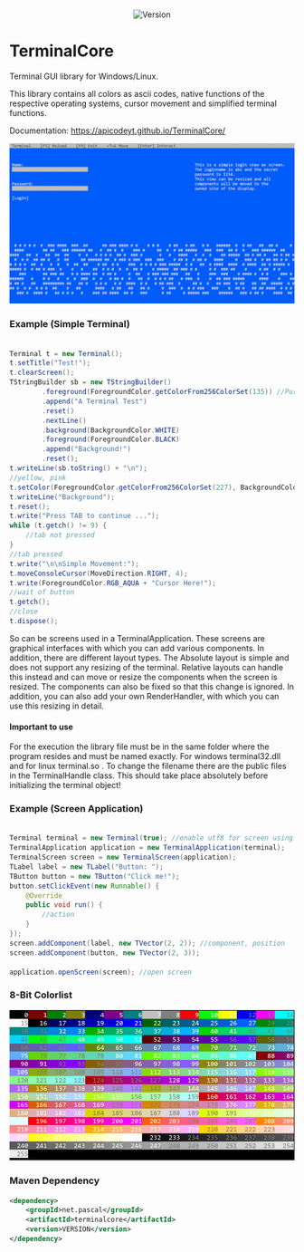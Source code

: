 <div align="center">
<br/>
  <p>
    <img src="https://img.shields.io/static/v1?label=Version&message=Alpha-0.2.2&color=12c970&logoColor=white" alt="Version" />
	<br>
	</p>
  </p>
</div>

# TerminalCore
Terminal GUI library for Windows/Linux.

This library contains all colors as ascii codes, native functions of the respective operating systems, cursor movement and simplified terminal functions.

Documentation: https://apicodeyt.github.io/TerminalCore/

![Sample app](https://github.com/APICodeYT/TerminalCore/blob/main/ressource-assets/2022-02-17-13-19-42.gif)



### Example (Simple Terminal)
```java

Terminal t = new Terminal();
t.setTitle("Test!");
t.clearScreen();
TStringBuilder sb = new TStringBuilder()
        .foreground(ForegroundColor.getColorFrom256ColorSet(135)) //Purple
        .append("A Terminal Test")
        .reset()
        .nextLine()
        .background(BackgroundColor.WHITE)
        .foreground(ForegroundColor.BLACK)
        .append("Background!")
        .reset();
t.writeLine(sb.toString() + "\n");
//yellow, pink
t.setColor(ForegroundColor.getColorFrom256ColorSet(227), BackgroundColor.getColorFrom256ColorSet(161));
t.writeLine("Background");
t.reset();
t.write("Press TAB to continue ...");
while (t.getch() != 9) {
    //tab not pressed
}
//tab pressed
t.write("\n\nSimple Movement:");
t.moveConsoleCursor(MoveDirection.RIGHT, 4);
t.write(ForegroundColor.RGB_AQUA + "Cursor Here!");
//wait of button
t.getch();
//close
t.dispose();

```

So can be screens used in a TerminalApplication. These screens are graphical interfaces with which you can add various components.
In addition, there are different layout types. The Absolute layout is simple and does not support any resizing of the terminal.
 Relative layouts can handle this instead and can move or resize the components when the screen is resized. The components can also be fixed so that this change is ignored.
In addition, you can also add your own RenderHandler, with which you can use this resizing in detail.

#### Important to use
For the execution the library file must be in the same folder where the program resides and must be named exactly. For windows terminal32.dll and for linux terminal.so .
To change the filename there are the public files in the TerminalHandle class. This should take place absolutely before initializing the terminal object! 


### Example (Screen Application)
```java

Terminal terminal = new Terminal(true); //enable utf8 for screen using  <= IMPORTANT!
TerminalApplication application = new TerminalApplication(terminal);
TerminalScreen screen = new TerminalScreen(application);
TLabel label = new TLabel("Button: ");
TButton button = new TButton("Click me!");
button.setClickEvent(new Runnable() {
    @Override
    public void run() {
        //action
    }
}); 
screen.addComponent(label, new TVector(2, 2)); //component, position
screen.addComponent(button, new TVector(2, 3));
        
application.openScreen(screen); //open screen
```

### 8-Bit Colorlist
![Colors](https://github.com/APICodeYT/TerminalCore/blob/main/ressource-assets/8bit-colors.jpg)

### Maven Dependency
```xml
<dependency>
    <groupId>net.pascal</groupId>
    <artifactId>terminalcore</artifactId>
    <version>VERSION</version>
</dependency>

```




